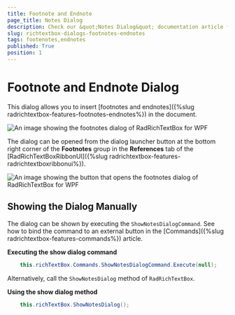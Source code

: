 ```yaml
---
title: Footnote and Endnote
page_title: Notes Dialog
description: Check our &quot;Notes Dialog&quot; documentation article for the RadRichTextBox WPF control.
slug: richtextbox-dialogs-footnotes-endnotes
tags: footenotes,endnotes
published: True
position: 1
---
```


# Footnote and Endnote Dialog

This dialog allows you to insert [footnotes and endnotes]({%slug radrichtextbox-features-footnotes-endnotes%}) in the document.

![An image showing the footnotes dialog of RadRichTextBox for WPF](images/richtextbox-dialogs-footnotes-endnotes-0.png)

The dialog can be opened from the dialog launcher button at the bottom right corner of the __Footnotes__ group in the __References__ tab of the [RadRichTextBoxRibbonUI]({%slug radrichtextbox-features-radrichtextboxribbonui%}).

![An image showing the button that opens the footnotes dialog of RadRichTextBox for WPF](images/richtextbox-dialogs-footnotes-endnotes-1.png)

## Showing the Dialog Manually

The dialog can be shown by executing the `ShowNotesDialogCommand`. See how to bind the command to an external button in the [Commands]({%slug radrichtextbox-features-commands%}) article.

__Executing the show dialog command__
```C#
	this.richTextBox.Commands.ShowNotesDialogCommand.Execute(null);
```

Alternatively, call the `ShowNotesDialog` method of `RadRichTextBox`.

__Using the show dialog method__
```C#
	this.richTextBox.ShowNotesDialog();
```